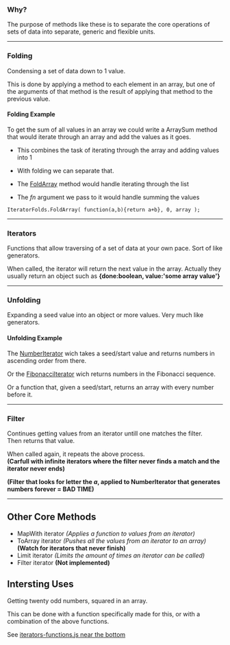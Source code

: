 



### Why?
The purpose of methods like these is to separate the core operations of sets
of data into separate, generic and flexible units.

---

### Folding
Condensing a set of data down to 1 value.  

This is done by applying a method to each element in an array, but one of the arguments
of that method is the result of applying that method to the previous value.

#### Folding Example
To get the sum of all values in an array we could write a ArraySum method
that would iterate through an array and add the values as it goes.

- This combines the task of iterating through the array and adding values into 1
- With folding we can separate that.  

- The [FoldArray](iterators-functions.js) method would handle iterating through the list
- The *fn* argument we pass to it would handle summing the values
```
IteratorFolds.FoldArray( function(a,b){return a+b}, 0, array );
```

---

### Iterators
Functions that allow traversing of a set of data at your own pace.
Sort of like generators.  

When called, the iterator will return the next value in the array.
Actually they usually return an object such as **{done:boolean, value:'some array value'}**

---

### Unfolding
Expanding a seed value into an object or more values.
Very much like generators.

#### Unfolding Example
The [NumberIterator](iterators-functions.js) wich takes a seed/start value and returns numbers in ascending order
from there.  

Or the [FibonacciIterator](iterators-functions.js) wich returns numbers in the Fibonacci sequence.  

Or a function that, given a seed/start, returns an array with every number before it.

---

### Filter
Continues getting values from an iterator untill one matches the filter.  
Then returns that value.

When called again, it repeats the above process.  
**(Carfull with infinite iterators where the filter never finds a match and the iterator never ends)**  

**(Filter that looks for letter the *a*, applied to NumberIterator that generates numbers forever = BAD TIME)**

---

## Other Core Methods
- MapWith iterator *(Applies a function to values from an iterator)*
- ToArray iterator *(Pushes all the values from an iterator to an array)* **(Watch for iterators that never finish)**
- Limit iterator *(Limits the amount of times an iterator can be called)*
- Filter iterator **(Not implemented)**


## Intersting Uses
Getting twenty odd numbers, squared in an array. 

This can be done with a function specifically made for this, or with a combination of the above functions.  

See [iterators-functions.js near the bottom](iterators-functions.js)













